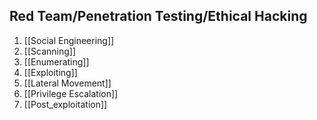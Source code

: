 ## Red Team/Penetration Testing/Ethical Hacking
1. [[Social Engineering]]
2.  [[Scanning]]
3. [[Enumerating]]
4. [[Exploiting]]
5. [[Lateral Movement]]
6. [[Privilege Escalation]]
7. [[Post_exploitation]]